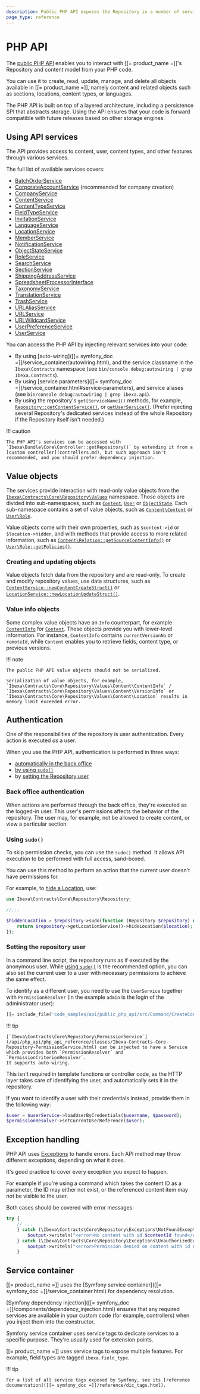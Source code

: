 ```yaml
---
description: Public PHP API exposes the Repository in a number of services and allows creating, reading, updating, managing, and deleting objects.
page_type: reference
---
```


# PHP API

The [public PHP API](/api/php_api/php_api_reference/index.html) enables you to interact with [[= product_name =]]'s Repository and content model from your PHP code.

You can use it to create, read, update, manage, and delete all objects available in [[= product_name =]], namely content and related objects such as sections, locations, content types, or languages.

The PHP API is built on top of a layered architecture, including a persistence SPI that abstracts storage.
Using the API ensures that your code is forward compatible with future releases based on other storage engines.

## Using API services

The API provides access to content, user, content types, and other features through various services.

The full list of available services covers:

- [BatchOrderService](/api/php_api/php_api_reference/classes/Ibexa-Contracts-Cart-BatchOrderServiceInterface.html)
- [CorporateAccountService](/api/php_api/php_api_reference/classes/Ibexa-Contracts-CorporateAccount-Service-CorporateAccountService.html) (recommended for company creation)
- [CompanyService](/api/php_api/php_api_reference/classes/Ibexa-Contracts-CorporateAccount-Service-CompanyService.html)
- [ContentService](/api/php_api/php_api_reference/classes/Ibexa-Contracts-Core-Repository-ContentService.html)
- [ContentTypeService](/api/php_api/php_api_reference/classes/Ibexa-Contracts-Core-Repository-ContentTypeService.html)
- [FieldTypeService](/api/php_api/php_api_reference/classes/Ibexa-Contracts-Core-Repository-FieldTypeService.html)
- [InvitationService](/api/php_api/php_api_reference/classes/Ibexa-Contracts-User-Invitation-InvitationService.html)
- [LanguageService](/api/php_api/php_api_reference/classes/Ibexa-Contracts-Core-Repository-LanguageService.html)
- [LocationService](/api/php_api/php_api_reference/classes/Ibexa-Contracts-Core-Repository-LocationService.html)
- [MemberService](/api/php_api/php_api_reference/classes/Ibexa-Contracts-CorporateAccount-Service-MemberService.html)
- [NotificationService](/api/php_api/php_api_reference/classes/Ibexa-Contracts-Core-Repository-NotificationService.html)
- [ObjectStateService](/api/php_api/php_api_reference/classes/Ibexa-Contracts-Core-Repository-ObjectStateService.html)
- [RoleService](/api/php_api/php_api_reference/classes/Ibexa-Contracts-Core-Repository-RoleService.html)
- [SearchService](/api/php_api/php_api_reference/classes/Ibexa-Contracts-Core-Repository-SearchService.html)
- [SectionService](/api/php_api/php_api_reference/classes/Ibexa-Contracts-Core-Repository-SectionService.html)
- [ShippingAddressService](/api/php_api/php_api_reference/classes/Ibexa-Contracts-CorporateAccount-Service-ShippingAddressService.html)
- [SpreadsheetProcessorInterface](/api/php_api/php_api_reference/classes/Ibexa-Contracts-Cart-FileProcessor-SpreadsheetProcessorInterface.html)
- [TaxonomyService](/api/php_api/php_api_reference/classes/Ibexa-Contracts-Taxonomy-Service-TaxonomyServiceInterface.html)
- [TranslationService](/api/php_api/php_api_reference/classes/Ibexa-Contracts-Core-Repository-TranslationService.html)
- [TrashService](/api/php_api/php_api_reference/classes/Ibexa-Contracts-Core-Repository-TrashService.html)
- [URLAliasService](/api/php_api/php_api_reference/classes/Ibexa-Contracts-Core-Repository-URLAliasService.html)
- [URLService](/api/php_api/php_api_reference/classes/Ibexa-Contracts-Core-Repository-URLService.html)
- [URLWildcardService](/api/php_api/php_api_reference/classes/Ibexa-Contracts-Core-Repository-URLWildcardService.html)
- [UserPreferenceService](/api/php_api/php_api_reference/classes/Ibexa-Contracts-Core-Repository-UserPreferenceService.html)
- [UserService](/api/php_api/php_api_reference/classes/Ibexa-Contracts-Core-Repository-UserService.html)

You can access the PHP API by injecting relevant services into your code:

- By using [auto-wiring]([[= symfony_doc =]]/service_container/autowiring.html), and the service classname in the `Ibexa\Contracts` namespace (see `bin/console debug:autowiring | grep Ibexa.Contracts`).
- By using [service parameters]([[= symfony_doc =]]/service_container.html#service-parameters), and service aliases (see `bin/console debug:autowiring | grep ibexa.api`).
- By using the repository's `get[ServiceName]()` methods, for example, [`Repository::getContentService()`](/api/php_api/php_api_reference/classes/Ibexa-Contracts-Core-Repository-Repository.html#method_getContentService), or [`getUserService()`](/api/php_api/php_api_reference/classes/Ibexa-Contracts-Core-Repository-Repository.html#method_getUserService).
  (Prefer injecting several Repository's dedicated services instead of the whole Repository if the Repository itself isn't needed.)

!!! caution

    The PHP API's services can be accessed with `Ibexa\Bundle\Core\Controller::getRepository()` by extending it from a [custom controller](controllers.md), but such approach isn't recommended, and you should prefer dependency injection.

## Value objects

The services provide interaction with read-only value objects from the [`Ibexa\Contracts\Core\Repository\Values`](/api/php_api/php_api_reference/namespaces/ibexa-contracts-core-repository-values.html) namespace.
Those objects are divided into sub-namespaces, such as [`Content`](/api/php_api/php_api_reference/namespaces/ibexa-contracts-core-repository-values-content.html), [`User`](/api/php_api/php_api_reference/namespaces/ibexa-contracts-core-repository-values-user.html) or [`ObjectState`](/api/php_api/php_api_reference/namespaces/ibexa-contracts-core-repository-values-objectstate.html).
Each sub-namespace contains a set of value objects,
such as [`Content\Content`](/api/php_api/php_api_reference/classes/Ibexa-Contracts-Core-Repository-Values-Content-Content.html) or [`User\Role`](/api/php_api/php_api_reference/classes/Ibexa-Contracts-Core-Repository-Values-User-Role.html).

Value objects come with their own properties, such as `$content->id` or `$location->hidden`, and with methods that provide access to more related information, such as [`Content\Relation::getSourceContentInfo()`](/api/php_api/php_api_reference/classes/Ibexa-Contracts-Core-Repository-Values-Content-Relation.html#method_getSourceContentInfo) or [`User\Role::getPolicies()`](/api/php_api/php_api_reference/classes/Ibexa-Contracts-Core-Repository-Values-User-Role.html#method_getPolicies).

### Creating and updating objects

Value objects fetch data from the repository and are read-only.
To create and modify repository values, use data structures, such as [`ContentService::newContentCreateStruct()`](https://github.com/ibexa/core/blob/v4.6.6/src/contracts/Repository/ContentService.php#L572) or [`LocationService::newLocationUpdateStruct()`](https://github.com/ibexa/core/blob/v4.6.6/src/contracts/Repository/LocationService.php#L238).

### Value info objects

Some complex value objects have an `Info` counterpart, for example [`ContentInfo`](https://github.com/ibexa/core/blob/4.6/src/contracts/Repository/Values/Content/ContentInfo.php) for [`Content`](https://github.com/ibexa/core/blob/4.6/src/contracts/Repository/Values/Content/Content.php).
These objects provide you with lower-level information.
For instance, `ContentInfo` contains `currentVersionNo` or `remoteId`, while `Content` enables you to retrieve fields, content type, or previous versions.

!!! note

    The public PHP API value objects should not be serialized.

    Serialization of value objects, for example, `Ibexa\Contracts\Core\Repository\Values\Content\ContentInfo` /  `Ibexa\Contracts\Core\Repository\Values\Content\VersionInfo` or `Ibexa\Contracts\Core\Repository\Values\Content\Location` results in memory limit exceeded error.


## Authentication

One of the responsibilities of the repository is user authentication.
Every action is executed *as* a user.

When you use the PHP API, authentication is performed in three ways:

- [automatically in the back office](#back-office-authentication)
- [by using `sudo()`](#using-sudo)
- by [setting the Repository user](#setting-the-repository-user)

### Back office authentication

When actions are performed through the back office, they're executed as the logged-in user.
This user's permissions affects the behavior of the repository.
The user may, for example, not be allowed to create content, or view a particular section.

### Using `sudo()`

To skip permission checks, you can use the `sudo()` method.
It allows API execution to be performed with full access, sand-boxed.

You can use this method to perform an action that the current user doesn't have permissions for.

For example, to [hide a Location](managing_content.md#hiding-and-revealing-locations), use:

``` php
use Ibexa\Contracts\Core\Repository\Repository;

//...

$hiddenLocation = $repository->sudo(function (Repository $repository) use ($location) {
    return $repository->getLocationService()->hideLocation($location);
});
```

### Setting the repository user

In a command line script, the repository runs as if executed by the anonymous user.
While [using `sudo()`](#using-sudo) is the recommended option, you can also set the current user to a user with necessary permissions to achieve the same effect.

To identify as a different user, you need to use the `UserService` together with `PermissionResolver` (in the example `admin` is the login of the administrator user):

``` php
[[= include_file('code_samples/api/public_php_api/src/Command/CreateContentCommand.php', 50, 52) =]]
```

!!! tip

    [`Ibexa\Contracts\Core\Repository\PermissionService`](/api/php_api/php_api_reference/classes/Ibexa-Contracts-Core-Repository-PermissionService.html) can be injected to have a Service which provides both `PermissionResolver` and `PermissionCriterionResolver`.
    It supports auto-wiring.

This isn't required in template functions or controller code, as the HTTP layer takes care of identifying the user, and automatically sets it in the repository.

If you want to identify a user with their credentials instead, provide them in the following way:

``` php
$user = $userService->loadUserByCredentials($username, $password);
$permissionResolver->setCurrentUserReference($user);
```

## Exception handling

PHP API uses [Exceptions](https://www.php.net/exceptions) to handle errors.
Each API method may throw different exceptions, depending on what it does.

It's good practice to cover every exception you expect to happen.

For example if you're using a command which takes the content ID as a parameter, the ID may either not exist, or the referenced content item may not be visible to the user.

Both cases should be covered with error messages:

``` php
try {
    // ...
    } catch (\Ibexa\Contracts\Core\Repository\Exceptions\NotFoundException $e) {
        $output->writeln("<error>No content with id $contentId found</error>");
    } catch (\Ibexa\Contracts\Core\Repository\Exceptions\UnauthorizedException $e) {
        $output->writeln("<error>Permission denied on content with id $contentId</error>");
    }
```

## Service container

[[= product_name =]] uses the [Symfony service container]([[= symfony_doc =]]/service_container.html) for dependency resolution.

[Symfony dependency injection]([[= symfony_doc =]]/components/dependency_injection.html) ensures that any required services are available in your custom code (for example, controllers) when you inject them into the constructor.

Symfony service container uses service tags to dedicate services to a specific purpose.
They're usually used for extension points.

[[= product_name =]] uses service tags to expose multiple features.
For example, field types are tagged `ibexa.field_type`.

!!! tip

    For a list of all service tags exposed by Symfony, see its [reference documentation]([[= symfony_doc =]]/reference/dic_tags.html).
